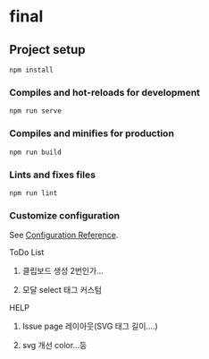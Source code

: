 # final

## Project setup
```
npm install
```

### Compiles and hot-reloads for development
```
npm run serve
```

### Compiles and minifies for production
```
npm run build
```

### Lints and fixes files
```
npm run lint
```

### Customize configuration
See [Configuration Reference](https://cli.vuejs.org/config/).




ToDo List

1. 클립보드 생성 2번인가...

2. 모달 select 태그 커스텀

HELP

1. Issue page 레이아웃(SVG 태그 길이....)

2. svg 개선 color...등
